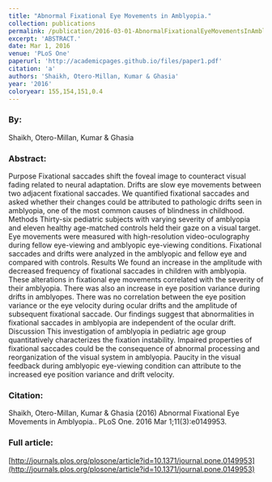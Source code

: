 ```yaml
---
title: "Abnormal Fixational Eye Movements in Amblyopia."
collection: publications
permalink: /publication/2016-03-01-AbnormalFixationalEyeMovementsInAmblyopia_
excerpt: 'ABSTRACT.'
date: Mar 1, 2016
venue: 'PLoS One'
paperurl: 'http://academicpages.github.io/files/paper1.pdf'
citation: 'a'
authors: 'Shaikh, Otero-Millan, Kumar & Ghasia'
year: '2016'
coloryear: 155,154,151,0.4
---
```


### By: 
Shaikh, Otero-Millan, Kumar & Ghasia

### Abstract: 
Purpose Fixational saccades shift the foveal image to counteract visual fading related to neural adaptation. Drifts are slow eye movements between two adjacent fixational saccades. We quantified fixational saccades and asked whether their changes could be attributed to pathologic drifts seen in amblyopia, one of the most common causes of blindness in childhood. Methods Thirty-six pediatric subjects with varying severity of amblyopia and eleven healthy age-matched controls held their gaze on a visual target. Eye movements were measured with high-resolution video-oculography during fellow eye-viewing and amblyopic eye-viewing conditions. Fixational saccades and drifts were analyzed in the amblyopic and fellow eye and compared with controls. Results We found an increase in the amplitude with decreased frequency of fixational saccades in children with amblyopia. These alterations in fixational eye movements correlated with the severity of their amblyopia. There was also an increase in eye position variance during drifts in amblyopes. There was no correlation between the eye position variance or the eye velocity during ocular drifts and the amplitude of subsequent fixational saccade. Our findings suggest that abnormalities in fixational saccades in amblyopia are independent of the ocular drift. Discussion This investigation of amblyopia in pediatric age group quantitatively characterizes the fixation instability. Impaired properties of fixational saccades could be the consequence of abnormal processing and reorganization of the visual system in amblyopia. Paucity in the visual feedback during amblyopic eye-viewing condition can attribute to the increased eye position variance and drift velocity.

### Citation: 
Shaikh, Otero-Millan, Kumar & Ghasia (2016) Abnormal Fixational Eye Movements in Amblyopia.. PLoS One. 2016 Mar 1;11(3):e0149953. 

### Full article: 
[http://journals.plos.org/plosone/article?id=10.1371/journal.pone.0149953](http://journals.plos.org/plosone/article?id=10.1371/journal.pone.0149953)
